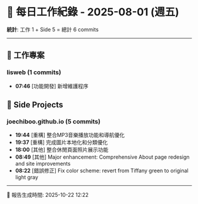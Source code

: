 # 📅 每日工作紀錄 - 2025-08-01 (週五)

**統計**: 工作 1 + Side 5 = 總計 6 commits

---

## 💼 工作專案

### lisweb (1 commits)

- **07:46** [功能開發] 新增維護程序

## 🎨 Side Projects

### joechiboo.github.io (5 commits)

- **19:44** [重構] 整合MP3音樂播放功能和導航優化
- **19:37** [重構] 完成圖片本地化和分類優化
- **18:00** [其他] 整合休閒頁面照片展示功能
- **08:49** [其他] Major enhancement: Comprehensive About page redesign and site improvements
- **08:22** [錯誤修正] Fix color scheme: revert from Tiffany green to original light gray

---

📅 報告生成時間: 2025-10-22 12:22
